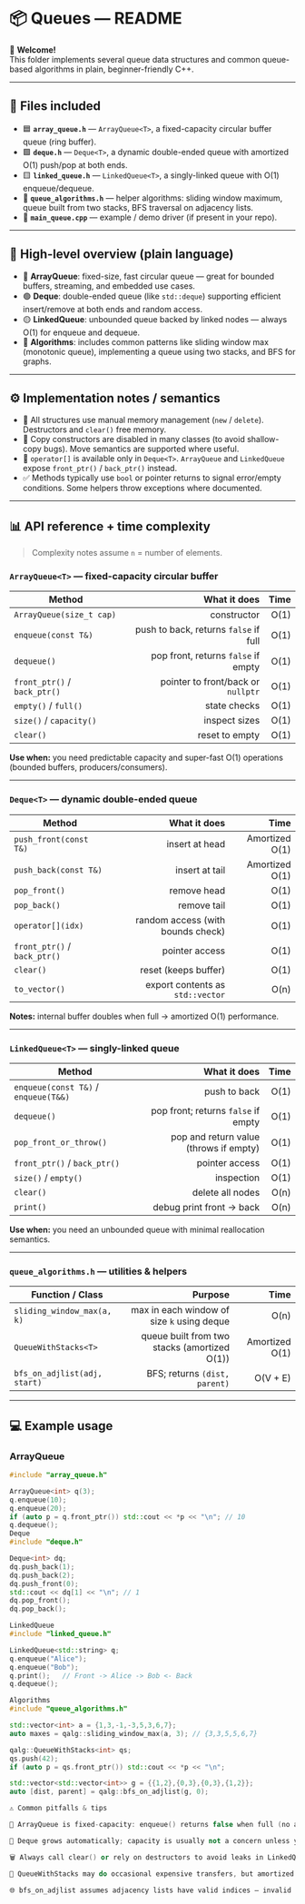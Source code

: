 # 📦 Queues — README

👋 **Welcome!**  
This folder implements several queue data structures and common queue-based algorithms in plain, beginner-friendly C++.

---

## 📄 Files included
- 🟦 **`array_queue.h`** — `ArrayQueue<T>`, a fixed-capacity circular buffer queue (ring buffer).  
- 🟩 **`deque.h`** — `Deque<T>`, a dynamic double-ended queue with amortized O(1) push/pop at both ends.  
- 🟨 **`linked_queue.h`** — `LinkedQueue<T>`, a singly-linked queue with O(1) enqueue/dequeue.  
- 🧩 **`queue_algorithms.h`** — helper algorithms: sliding window maximum, queue built from two stacks, BFS traversal on adjacency lists.  
- 📝 **`main_queue.cpp`** — example / demo driver (if present in your repo).

---

## 🧠 High-level overview (plain language)
- 🔵 **ArrayQueue**: fixed-size, fast circular queue — great for bounded buffers, streaming, and embedded use cases.  
- 🟢 **Deque**: double-ended queue (like `std::deque`) supporting efficient insert/remove at both ends and random access.  
- 🟡 **LinkedQueue**: unbounded queue backed by linked nodes — always O(1) for enqueue and dequeue.  
- 🧮 **Algorithms**: includes common patterns like sliding window max (monotonic queue), implementing a queue using two stacks, and BFS for graphs.

---

## ⚙️ Implementation notes / semantics
- 🧹 All structures use manual memory management (`new` / `delete`). Destructors and `clear()` free memory.  
- 🚫 Copy constructors are disabled in many classes (to avoid shallow-copy bugs). Move semantics are supported where useful.  
- 🔢 `operator[]` is available only in `Deque<T>`. `ArrayQueue` and `LinkedQueue` expose `front_ptr()` / `back_ptr()` instead.  
- ✅ Methods typically use `bool` or pointer returns to signal error/empty conditions. Some helpers throw exceptions where documented.

---

## 📊 API reference + time complexity

> Complexity notes assume `n` = number of elements.

### `ArrayQueue<T>` — fixed-capacity circular buffer
| Method | What it does | Time |
|---|---:|---:|
| `ArrayQueue(size_t cap)` | constructor | O(1) |
| `enqueue(const T&)` | push to back, returns `false` if full | O(1) |
| `dequeue()` | pop front, returns `false` if empty | O(1) |
| `front_ptr()` / `back_ptr()` | pointer to front/back or `nullptr` | O(1) |
| `empty()` / `full()` | state checks | O(1) |
| `size()` / `capacity()` | inspect sizes | O(1) |
| `clear()` | reset to empty | O(1) |

**Use when:** you need predictable capacity and super-fast O(1) operations (bounded buffers, producers/consumers).

---

### `Deque<T>` — dynamic double-ended queue
| Method | What it does | Time |
|---|---:|---:|
| `push_front(const T&)` | insert at head | Amortized O(1) |
| `push_back(const T&)` | insert at tail | Amortized O(1) |
| `pop_front()` | remove head | O(1) |
| `pop_back()` | remove tail | O(1) |
| `operator[](idx)` | random access (with bounds check) | O(1) |
| `front_ptr()` / `back_ptr()` | pointer access | O(1) |
| `clear()` | reset (keeps buffer) | O(1) |
| `to_vector()` | export contents as `std::vector` | O(n) |

**Notes:** internal buffer doubles when full → amortized O(1) performance.

---

### `LinkedQueue<T>` — singly-linked queue
| Method | What it does | Time |
|---|---:|---:|
| `enqueue(const T&)` / `enqueue(T&&)` | push to back | O(1) |
| `dequeue()` | pop front; returns `false` if empty | O(1) |
| `pop_front_or_throw()` | pop and return value (throws if empty) | O(1) |
| `front_ptr()` / `back_ptr()` | pointer access | O(1) |
| `size()` / `empty()` | inspection | O(1) |
| `clear()` | delete all nodes | O(n) |
| `print()` | debug print front -> back | O(n) |

**Use when:** you need an unbounded queue with minimal reallocation semantics.

---

### `queue_algorithms.h` — utilities & helpers
| Function / Class | Purpose | Time |
|---|---:|---:|
| `sliding_window_max(a, k)` | max in each window of size `k` using deque | O(n) |
| `QueueWithStacks<T>` | queue built from two stacks (amortized O(1)) | Amortized O(1) |
| `bfs_on_adjlist(adj, start)` | BFS; returns `(dist, parent)` | O(V + E) |

---

## 💻 Example usage

### ArrayQueue
```cpp
#include "array_queue.h"

ArrayQueue<int> q(3);
q.enqueue(10);
q.enqueue(20);
if (auto p = q.front_ptr()) std::cout << *p << "\n"; // 10
q.dequeue();
Deque
#include "deque.h"

Deque<int> dq;
dq.push_back(1);
dq.push_back(2);
dq.push_front(0);
std::cout << dq[1] << "\n"; // 1
dq.pop_front();
dq.pop_back();

LinkedQueue
#include "linked_queue.h"

LinkedQueue<std::string> q;
q.enqueue("Alice");
q.enqueue("Bob");
q.print();   // Front -> Alice -> Bob <- Back
q.dequeue();

Algorithms
#include "queue_algorithms.h"

std::vector<int> a = {1,3,-1,-3,5,3,6,7};
auto maxes = qalg::sliding_window_max(a, 3); // {3,3,5,5,6,7}

qalg::QueueWithStacks<int> qs;
qs.push(42);
if (auto p = qs.front_ptr()) std::cout << *p << "\n";

std::vector<std::vector<int>> g = {{1,2},{0,3},{0,3},{1,2}};
auto [dist, parent] = qalg::bfs_on_adjlist(g, 0);

⚠️ Common pitfalls & tips

📏 ArrayQueue is fixed-capacity: enqueue() returns false when full (no automatic resize).

🚀 Deque grows automatically; capacity is usually not a concern unless you require strict memory bounds.

🗑️ Always call clear() or rely on destructors to avoid leaks in LinkedQueue.

🔁 QueueWithStacks may do occasional expensive transfers, but amortized complexity is still O(1).

🌐 bfs_on_adjlist assumes adjacency lists have valid indices — invalid neighbors are ignored.
